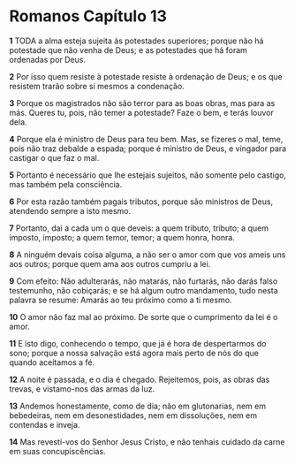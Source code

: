# Romanos Capítulo 13

**1** 	TODA a alma esteja sujeita às potestades superiores; porque não há potestade que não venha de Deus; e as potestades que há foram ordenadas por Deus.

**2** 	Por isso quem resiste à potestade resiste à ordenação de Deus; e os que resistem trarão sobre si mesmos a condenação.

**3** 	Porque os magistrados não são terror para as boas obras, mas para as más. Queres tu, pois, não temer a potestade? Faze o bem, e terás louvor dela.

**4** 	Porque ela é ministro de Deus para teu bem. Mas, se fizeres o mal, teme, pois não traz debalde a espada; porque é ministro de Deus, e vingador para castigar o que faz o mal.

**5** 	Portanto é necessário que lhe estejais sujeitos, não somente pelo castigo, mas também pela consciência.

**6** 	Por esta razão também pagais tributos, porque são ministros de Deus, atendendo sempre a isto mesmo.

**7** 	Portanto, dai a cada um o que deveis: a quem tributo, tributo; a quem imposto, imposto; a quem temor, temor; a quem honra, honra.

**8** 	A ninguém devais coisa alguma, a não ser o amor com que vos ameis uns aos outros; porque quem ama aos outros cumpriu a lei.

**9** 	Com efeito: Não adulterarás, não matarás, não furtarás, não darás falso testemunho, não cobiçarás; e se há algum outro mandamento, tudo nesta palavra se resume: Amarás ao teu próximo como a ti mesmo.

**10** 	O amor não faz mal ao próximo. De sorte que o cumprimento da lei é o amor.

**11** 	E isto digo, conhecendo o tempo, que já é hora de despertarmos do sono; porque a nossa salvação está agora mais perto de nós do que quando aceitamos a fé.

**12** 	A noite é passada, e o dia é chegado. Rejeitemos, pois, as obras das trevas, e vistamo-nos das armas da luz.

**13** 	Andemos honestamente, como de dia; não em glutonarias, nem em bebedeiras, nem em desonestidades, nem em dissoluções, nem em contendas e inveja.

**14** 	Mas revesti-vos do Senhor Jesus Cristo, e não tenhais cuidado da carne em suas concupiscências.

